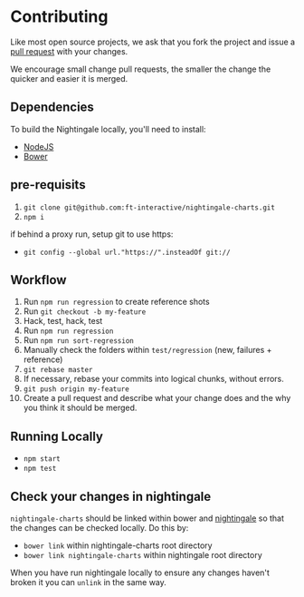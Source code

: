 # Contributing

Like most open source projects, we ask that you fork the project and issue a [pull request](/pull-requests) with your changes.

We encourage small change pull requests, the smaller the change the quicker and easier it is merged.

## Dependencies

To build the Nightingale locally, you'll need to install:
 * [NodeJS](http://nodejs.org/)
 * [Bower](http://bower.io/)

## pre-requisits

1. `git clone git@github.com:ft-interactive/nightingale-charts.git`
2. `npm i`

if behind a proxy run, setup git to use https:
 * `git config --global url."https://".insteadOf git://`

## Workflow

1. Run `npm run regression` to create reference shots
2. Run `git checkout -b my-feature`
3. Hack, test, hack, test
1. Run `npm run regression`
1. Run `npm run sort-regression`
1. Manually check the folders within `test/regression` (new, failures + reference)
4. `git rebase master`
5. If necessary, rebase your commits into logical chunks, without errors.
6. `git push origin my-feature`
7. Create a pull request and describe what your change does and the why you think it should be merged.

## Running Locally

 * `npm start`
 * `npm test`

## Check your changes in nightingale

`nightingale-charts` should be linked within bower and [nightingale](https://github.com/Financial-Times/nightingale) so that the changes can be checked locally.
Do this by:
 * `bower link` within nightingale-charts root directory
 * `bower link nightingale-charts` within nightingale root directory

When you have run nightingale locally to ensure any changes haven't broken it you can `unlink` in the same way.
